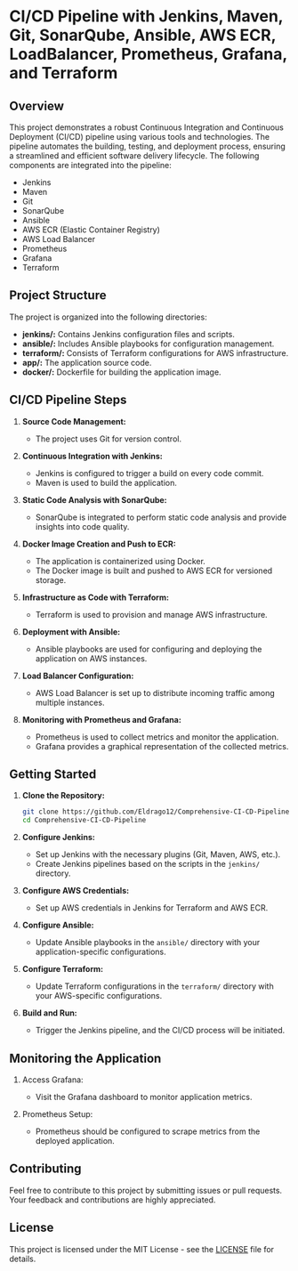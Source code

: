 # CI/CD Pipeline with Jenkins, Maven, Git, SonarQube, Ansible, AWS ECR, LoadBalancer, Prometheus, Grafana, and Terraform

## Overview

This project demonstrates a robust Continuous Integration and Continuous Deployment (CI/CD) pipeline using various tools and technologies. The pipeline automates the building, testing, and deployment process, ensuring a streamlined and efficient software delivery lifecycle. The following components are integrated into the pipeline:

- Jenkins
- Maven
- Git
- SonarQube
- Ansible
- AWS ECR (Elastic Container Registry)
- AWS Load Balancer
- Prometheus
- Grafana
- Terraform

## Project Structure

The project is organized into the following directories:

- **jenkins/:** Contains Jenkins configuration files and scripts.
- **ansible/:** Includes Ansible playbooks for configuration management.
- **terraform/:** Consists of Terraform configurations for AWS infrastructure.
- **app/:** The application source code.
- **docker/:** Dockerfile for building the application image.

## CI/CD Pipeline Steps

1. **Source Code Management:**
   - The project uses Git for version control.

2. **Continuous Integration with Jenkins:**
   - Jenkins is configured to trigger a build on every code commit.
   - Maven is used to build the application.

3. **Static Code Analysis with SonarQube:**
   - SonarQube is integrated to perform static code analysis and provide insights into code quality.

4. **Docker Image Creation and Push to ECR:**
   - The application is containerized using Docker.
   - The Docker image is built and pushed to AWS ECR for versioned storage.

5. **Infrastructure as Code with Terraform:**
   - Terraform is used to provision and manage AWS infrastructure.

6. **Deployment with Ansible:**
   - Ansible playbooks are used for configuring and deploying the application on AWS instances.

7. **Load Balancer Configuration:**
   - AWS Load Balancer is set up to distribute incoming traffic among multiple instances.

8. **Monitoring with Prometheus and Grafana:**
   - Prometheus is used to collect metrics and monitor the application.
   - Grafana provides a graphical representation of the collected metrics.

## Getting Started

1. **Clone the Repository:**
   ```bash
   git clone https://github.com/Eldrago12/Comprehensive-CI-CD-Pipeline.git
   cd Comprehensive-CI-CD-Pipeline
   ```

2. **Configure Jenkins:**
   - Set up Jenkins with the necessary plugins (Git, Maven, AWS, etc.).
   - Create Jenkins pipelines based on the scripts in the `jenkins/` directory.

3. **Configure AWS Credentials:**
   - Set up AWS credentials in Jenkins for Terraform and AWS ECR.

4. **Configure Ansible:**
   - Update Ansible playbooks in the `ansible/` directory with your application-specific configurations.

5. **Configure Terraform:**
   - Update Terraform configurations in the `terraform/` directory with your AWS-specific configurations.

6. **Build and Run:**
   - Trigger the Jenkins pipeline, and the CI/CD process will be initiated.

## Monitoring the Application

1. Access Grafana:
   - Visit the Grafana dashboard to monitor application metrics.

2. Prometheus Setup:
   - Prometheus should be configured to scrape metrics from the deployed application.

## Contributing

Feel free to contribute to this project by submitting issues or pull requests. Your feedback and contributions are highly appreciated.

## License

This project is licensed under the MIT License - see the [LICENSE](LICENSE) file for details.

